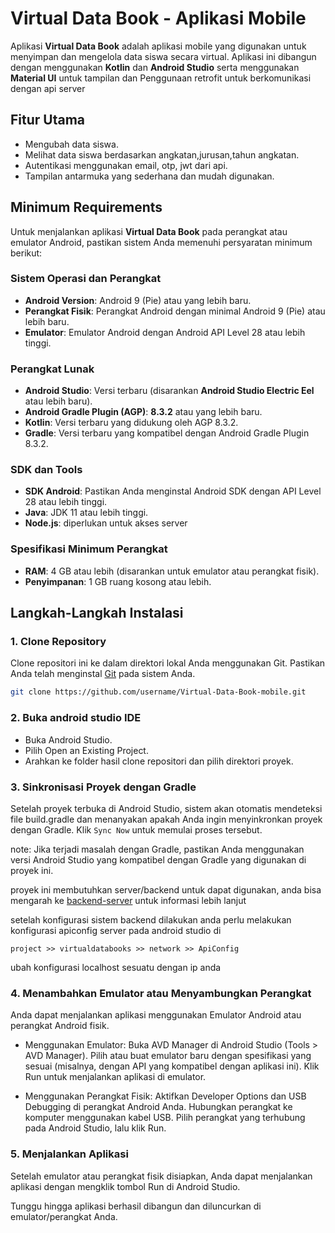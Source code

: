 # Virtual Data Book - Aplikasi Mobile

Aplikasi **Virtual Data Book** adalah aplikasi mobile yang digunakan untuk menyimpan dan mengelola data siswa secara virtual. Aplikasi ini dibangun dengan menggunakan **Kotlin** dan **Android Studio** serta menggunakan **Material UI** untuk tampilan dan Penggunaan retrofit untuk berkomunikasi dengan api server

## Fitur Utama
- Mengubah data siswa.
- Melihat data siswa berdasarkan angkatan,jurusan,tahun angkatan.
- Autentikasi menggunakan email, otp, jwt dari api.
- Tampilan antarmuka yang sederhana dan mudah digunakan.

## Minimum Requirements

Untuk menjalankan aplikasi **Virtual Data Book** pada perangkat atau emulator Android, pastikan sistem Anda memenuhi persyaratan minimum berikut:

### Sistem Operasi dan Perangkat
- **Android Version**: Android 9 (Pie) atau yang lebih baru.
- **Perangkat Fisik**: Perangkat Android dengan minimal Android 9 (Pie) atau lebih baru.
- **Emulator**: Emulator Android dengan Android API Level 28 atau lebih tinggi.

### Perangkat Lunak
- **Android Studio**: Versi terbaru (disarankan **Android Studio Electric Eel** atau lebih baru).
- **Android Gradle Plugin (AGP)**: **8.3.2** atau yang lebih baru.
- **Kotlin**: Versi terbaru yang didukung oleh AGP 8.3.2.
- **Gradle**: Versi terbaru yang kompatibel dengan Android Gradle Plugin 8.3.2.

### SDK dan Tools
- **SDK Android**: Pastikan Anda menginstal Android SDK dengan API Level 28 atau lebih tinggi.
- **Java**: JDK 11 atau lebih tinggi.
- **Node.js**: diperlukan untuk akses server

### Spesifikasi Minimum Perangkat
- **RAM**: 4 GB atau lebih (disarankan untuk emulator atau perangkat fisik).
- **Penyimpanan**: 1 GB ruang kosong atau lebih.


## Langkah-Langkah Instalasi

### 1. Clone Repository

Clone repositori ini ke dalam direktori lokal Anda menggunakan Git. Pastikan Anda telah menginstal [Git](https://git-scm.com/) pada sistem Anda.

```bash
git clone https://github.com/username/Virtual-Data-Book-mobile.git
```

### 2. Buka android studio IDE
- Buka Android Studio.
- Pilih Open an Existing Project.
- Arahkan ke folder hasil clone repositori dan pilih direktori proyek.


### 3. Sinkronisasi Proyek dengan Gradle
Setelah proyek terbuka di Android Studio, sistem akan otomatis mendeteksi file build.gradle dan menanyakan apakah Anda ingin menyinkronkan proyek dengan Gradle. Klik ``Sync Now`` untuk memulai proses tersebut.

note: Jika terjadi masalah dengan Gradle, pastikan Anda menggunakan versi Android Studio yang kompatibel dengan Gradle yang digunakan di proyek ini.

proyek ini membutuhkan server/backend untuk dapat digunakan, anda bisa mengarah ke [backend-server](https://github.com/AnandaCahya/backend-buku-induk)  untuk informasi lebih lanjut

setelah konfigurasi sistem backend dilakukan anda perlu melakukan konfigurasi apiconfig server pada android studio di 

``project >> virtualdatabooks >> network >> ApiConfig``

ubah konfigurasi localhost sesuatu dengan ip anda

### 4. Menambahkan Emulator atau Menyambungkan Perangkat
Anda dapat menjalankan aplikasi menggunakan Emulator Android atau perangkat Android fisik.

- Menggunakan Emulator:
Buka AVD Manager di Android Studio (Tools > AVD Manager).
Pilih atau buat emulator baru dengan spesifikasi yang sesuai (misalnya, dengan API yang kompatibel dengan aplikasi ini).
Klik Run untuk menjalankan aplikasi di emulator.

- Menggunakan Perangkat Fisik:
Aktifkan Developer Options dan USB Debugging di perangkat Android Anda.
Hubungkan perangkat ke komputer menggunakan kabel USB.
Pilih perangkat yang terhubung pada Android Studio, lalu klik Run.

### 5. Menjalankan Aplikasi
Setelah emulator atau perangkat fisik disiapkan, Anda dapat menjalankan aplikasi dengan mengklik tombol Run di Android Studio.

Tunggu hingga aplikasi berhasil dibangun dan diluncurkan di emulator/perangkat Anda.
